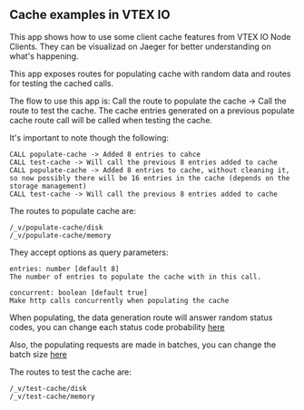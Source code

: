 ## Cache examples in VTEX IO

This app shows how to use some client cache features from VTEX IO Node Clients. They can be visualizad on Jaeger for better understanding on what's happening.

This app exposes routes for populating cache with random data and routes for testing the cached calls.

The flow to use this app is: Call the route to populate the cache -> Call the route to test the cache. The cache entries generated on a previous populate cache route call will be called when testing the cache.

It's important to note though the following:
```
CALL populate-cache -> Added 8 entries to cahce
CALL test-cache -> Will call the previous 8 entries added to cache
CALL populate-cache -> Added 8 entries to cache, without cleaning it, so now possibly there will be 16 entries in the cache (depends on the storage management)
CALL test-cache -> Will call the previous 8 entries added to cache
```

The routes to populate cache are:
```
/_v/populate-cache/disk
/_v/populate-cache/memory
```
They accept options as query parameters:
```
entries: number [default 8]
The number of entries to populate the cache with in this call.

concurrent: boolean [default true]
Make http calls concurrently when populating the cache
```
When populating, the data generation route will answer random status codes, you can change each status code probability [here](./node/handlers/dataProvider.ts)

Also, the populating requests are made in batches, you can change the batch size [here](./node/handlers/populateCache.ts)

The routes to test the cache are:
```
/_v/test-cache/disk
/_v/test-cache/memory
```





